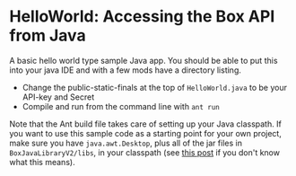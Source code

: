 HelloWorld: Accessing the Box API from Java
===========================================

A basic hello world type sample Java app.  You should be able to put this into
your java IDE and with a few mods have a directory listing.

* Change the public-static-finals at the top of `HelloWorld.java` to be your
  API-key and Secret
* Compile and run from the command line with `ant run`

Note that the Ant build file takes care of setting up your Java classpath. If
you want to use this sample code as a starting point for your own project, make
sure you have `java.awt.Desktop`, plus all of the jar files in
`BoxJavaLibraryV2/libs`, in your classpath (see [this
post](http://stackoverflow.com/questions/17277917/where-do-i-get-the-missing-resources)
if you don't know what this means).
